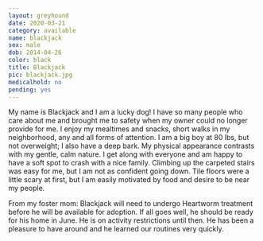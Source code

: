 ```yaml
---
layout: greyhound
date: 2020-03-21
category: available
name: blackjack
sex: male
dob: 2014-04-26
color: black
title: Blackjack
pic: blackjack.jpg
medicalhold: no
pending: yes
---
```

My name is Blackjack and I am a lucky dog!  I have so many people who care about me and brought me to safety when my owner could no longer provide for me.  I enjoy my mealtimes and snacks, short walks in my neighborhood, any and all forms of attention.  I am a big boy at 80 lbs, but not overweight; I also have a deep bark.  My physical appearance contrasts with my gentle, calm nature.  I get along with everyone and am happy to have a soft spot to crash with a nice family.  Climbing up the carpeted stairs was easy for me, but I am not as confident going down. Tile floors were a little scary at first, but I am easily motivated by food and desire to be near my people.  

From my foster mom: Blackjack will need to undergo Heartworm treatment before he will be available for adoption. If all goes well, he should be ready for his home in June.  He is on activity restrictions until then.  He has been a pleasure to have around and he learned our routines very quickly. 




